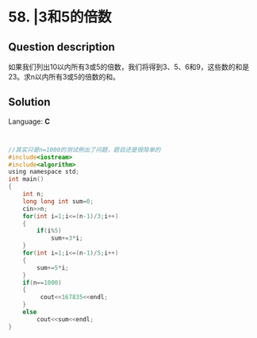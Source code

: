 # 58. |3和5的倍数

## Question description


  如果我们列出10以内所有3或5的倍数，我们将得到3、5、6和9，这些数的和是23。求n以内所有3或5的倍数的和。 


## Solution

Language: **C**

```C


//其实只是n=1000的测试例出了问题，题目还是很简单的
#include<iostream>
#include<algorithm>
using namespace std;
int main()
{
    int n;
    long long int sum=0;
    cin>>n;
    for(int i=1;i<=(n-1)/3;i++)
    {
        if(i%5)
            sum+=3*i;
    }
    for(int i=1;i<=(n-1)/5;i++)
    {
        sum+=5*i;
    }
    if(n==1000)
    {
         cout<<167835<<endl;
    }
    else
        cout<<sum<<endl;
}
```


